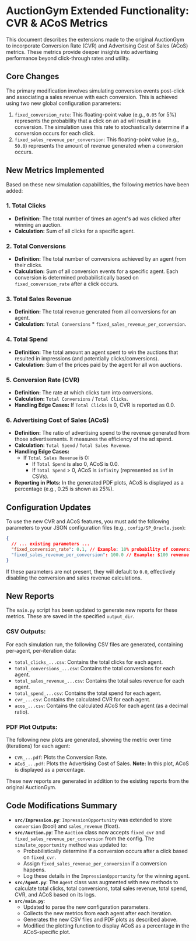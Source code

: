 # AuctionGym Extended Functionality: CVR & ACoS Metrics

This document describes the extensions made to the original AuctionGym to incorporate Conversion Rate (CVR) and Advertising Cost of Sales (ACoS) metrics. These metrics provide deeper insights into advertising performance beyond click-through rates and utility.

## Core Changes

The primary modification involves simulating conversion events post-click and associating a sales revenue with each conversion. This is achieved using two new global configuration parameters:

1.  `fixed_conversion_rate`: This floating-point value (e.g., `0.05` for 5%) represents the probability that a click on an ad will result in a conversion. The simulation uses this rate to stochastically determine if a conversion occurs for each click.
2.  `fixed_sales_revenue_per_conversion`: This floating-point value (e.g., `50.0`) represents the amount of revenue generated when a conversion occurs.

## New Metrics Implemented

Based on these new simulation capabilities, the following metrics have been added:

### 1. Total Clicks
   - **Definition:** The total number of times an agent's ad was clicked after winning an auction.
   - **Calculation:** Sum of all clicks for a specific agent.

### 2. Total Conversions
   - **Definition:** The total number of conversions achieved by an agent from their clicks.
   - **Calculation:** Sum of all conversion events for a specific agent. Each conversion is determined probabilistically based on `fixed_conversion_rate` after a click occurs.

### 3. Total Sales Revenue
   - **Definition:** The total revenue generated from all conversions for an agent.
   - **Calculation:** `Total Conversions` * `fixed_sales_revenue_per_conversion`.

### 4. Total Spend
   - **Definition:** The total amount an agent spent to win the auctions that resulted in impressions (and potentially clicks/conversions).
   - **Calculation:** Sum of the prices paid by the agent for all won auctions.

### 5. Conversion Rate (CVR)
   - **Definition:** The rate at which clicks turn into conversions.
   - **Calculation:** `Total Conversions` / `Total Clicks`.
   - **Handling Edge Cases:** If `Total Clicks` is 0, CVR is reported as 0.0.

### 6. Advertising Cost of Sales (ACoS)
   - **Definition:** The ratio of advertising spend to the revenue generated from those advertisements. It measures the efficiency of the ad spend.
   - **Calculation:** `Total Spend` / `Total Sales Revenue`.
   - **Handling Edge Cases:**
     - If `Total Sales Revenue` is 0:
       - If `Total Spend` is also 0, ACoS is 0.0.
       - If `Total Spend` > 0, ACoS is `infinity` (represented as `inf` in CSVs).
   - **Reporting in Plots:** In the generated PDF plots, ACoS is displayed as a percentage (e.g., 0.25 is shown as 25%).

## Configuration Updates

To use the new CVR and ACoS features, you must add the following parameters to your JSON configuration files (e.g., `config/SP_Oracle.json`):

```json
{
  // ... existing parameters ...
  "fixed_conversion_rate": 0.1, // Example: 10% probability of conversion per click
  "fixed_sales_revenue_per_conversion": 100.0 // Example: $100 revenue per conversion
}
```

If these parameters are not present, they will default to `0.0`, effectively disabling the conversion and sales revenue calculations.

## New Reports

The `main.py` script has been updated to generate new reports for these metrics. These are saved in the specified `output_dir`.

### CSV Outputs:

For each simulation run, the following CSV files are generated, containing per-agent, per-iteration data:

-   `total_clicks_...csv`: Contains the total clicks for each agent.
-   `total_conversions_...csv`: Contains the total conversions for each agent.
-   `total_sales_revenue_...csv`: Contains the total sales revenue for each agent.
-   `total_spend_...csv`: Contains the total spend for each agent.
-   `cvr_...csv`: Contains the calculated CVR for each agent.
-   `acos_...csv`: Contains the calculated ACoS for each agent (as a decimal ratio).

### PDF Plot Outputs:

The following new plots are generated, showing the metric over time (iterations) for each agent:

-   `CVR_...pdf`: Plots the Conversion Rate.
-   `ACoS_...pdf`: Plots the Advertising Cost of Sales. **Note:** In this plot, ACoS is displayed as a percentage.

These new reports are generated in addition to the existing reports from the original AuctionGym.

## Code Modifications Summary

-   **`src/Impression.py`**: `ImpressionOpportunity` was extended to store `conversion` (bool) and `sales_revenue` (float).
-   **`src/Auction.py`**: The `Auction` class now accepts `fixed_cvr` and `fixed_sales_revenue_per_conversion` from the config. The `simulate_opportunity` method was updated to:
    - Probabilistically determine if a conversion occurs after a click based on `fixed_cvr`.
    - Assign `fixed_sales_revenue_per_conversion` if a conversion happens.
    - Log these details in the `ImpressionOpportunity` for the winning agent.
-   **`src/Agent.py`**: The `Agent` class was augmented with new methods to calculate total clicks, total conversions, total sales revenue, total spend, CVR, and ACoS based on its logs.
-   **`src/main.py`**:
    - Updated to parse the new configuration parameters.
    - Collects the new metrics from each agent after each iteration.
    - Generates the new CSV files and PDF plots as described above.
    - Modified the plotting function to display ACoS as a percentage in the ACoS-specific plot.
